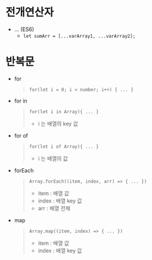 # 전개연산자
* ... (ES6)
  * <code>let sumArr = [...varArray1, ...varArray2];</code>

# 반복문
* for
  > <code>for(let i = 0; i < number; i++) { ... }</code>
* for in
  > <code>for(let i in Array){ ... }</code>
  > * i 는 배열의 key 값
* for of
  > <code>for(let i of Array){ ... }</code>
  > * i 는 배열의 값
* forEach
  > <code>Array.forEach((item, index, arr) => { ... })</code>
  > * item : 배열 값
  > * index : 배열 key 값
  > * arr : 배열 전체
* map
  > <code>Array.map((item, index) => { ... })</code>
  > * item : 배열 값
  > * index : 배열 key 값